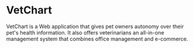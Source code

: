 # VetChart

VetChart is a Web application that gives pet owners autonomy over their pet's health information. It also offers veterinarians an all-in-one management system that combines office management and e-commerce.
